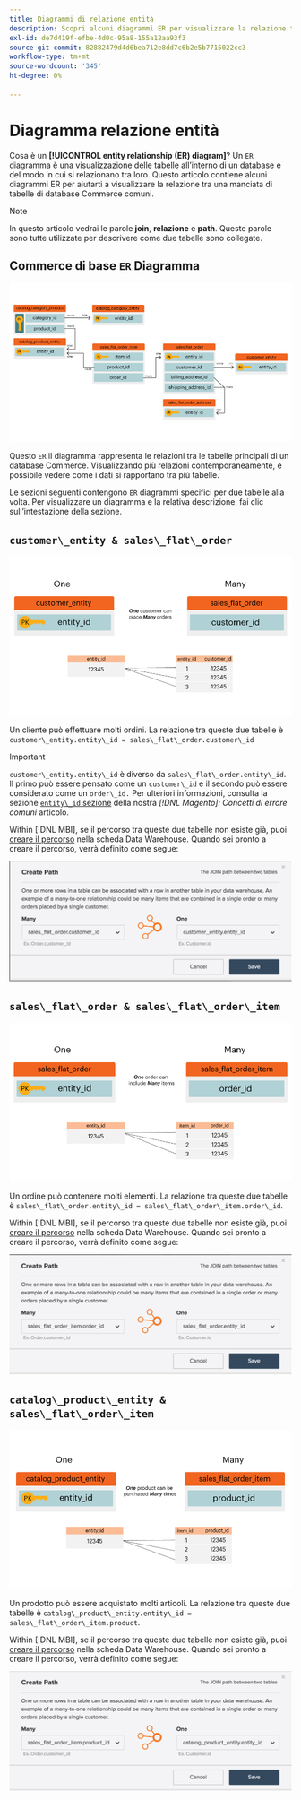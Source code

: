 ```yaml
---
title: Diagrammi di relazione entità
description: Scopri alcuni diagrammi ER per visualizzare la relazione tra una manciata di tabelle di database Commerce comuni.
exl-id: de7d419f-efbe-4d0c-95a8-155a12aa93f3
source-git-commit: 82882479d4d6bea712e8dd7c6b2e5b7715022cc3
workflow-type: tm+mt
source-wordcount: '345'
ht-degree: 0%

---
```


# Diagramma relazione entità

Cosa è un **[!UICONTROL entity relationship (ER) diagram]**? Un `ER` diagramma è una visualizzazione delle tabelle all’interno di un database e del modo in cui si relazionano tra loro. Questo articolo contiene alcuni diagrammi ER per aiutarti a visualizzare la relazione tra una manciata di tabelle di database Commerce comuni.

>[!NOTE]
>
>In questo articolo vedrai le parole **join**, **relazione** e **path**. Queste parole sono tutte utilizzate per descrivere come due tabelle sono collegate.

## Commerce di base `ER` Diagramma

![4_DB_Chart](../../assets/4_DB_Chart.png)

Questo `ER` il diagramma rappresenta le relazioni tra le tabelle principali di un database Commerce. Visualizzando più relazioni contemporaneamente, è possibile vedere come i dati si rapportano tra più tabelle.

Le sezioni seguenti contengono `ER` diagrammi specifici per due tabelle alla volta. Per visualizzare un diagramma e la relativa descrizione, fai clic sull’intestazione della sezione.

## `customer\_entity & sales\_flat\_order`

![Un cliente molti ordini](../../assets/2_OneCustomerManyOrders.png)

Un cliente può effettuare molti ordini. La relazione tra queste due tabelle è `customer\_entity.entity\_id = sales\_flat\_order.customer\_id`

>[!IMPORTANT]
>
>`customer\_entity.entity\_id` è diverso da `sales\_flat\_order.entity\_id`. Il primo può essere pensato come un `customer\_id` e il secondo può essere considerato come un `order\_id.` Per ulteriori informazioni, consulta la sezione [`entity\_id` sezione](https://support.magento.com/hc/en-us/articles/360016729951) della nostra _[!DNL Magento]: Concetti di errore comuni_ articolo.

Within [!DNL MBI], se il percorso tra queste due tabelle non esiste già, puoi [creare il percorso](../data-warehouse-mgr/create-paths-calc-columns.md) nella scheda Data Warehouse. Quando sei pronto a creare il percorso, verrà definito come segue:

![](../../assets/SFO___CE_path.png)

## `sales\_flat\_order & sales\_flat\_order\_item`

![1_OneOrderManyItems](../../assets/1_OneOrderManyItems.png)

Un ordine può contenere molti elementi. La relazione tra queste due tabelle è `sales\_flat\_order.entity\_id = sales\_flat\_order\_item.order\_id`.

Within [!DNL MBI], se il percorso tra queste due tabelle non esiste già, puoi [creare il percorso](../data-warehouse-mgr/create-paths-calc-columns.md) nella scheda Data Warehouse. Quando sei pronto a creare il percorso, verrà definito come segue:

![](../../assets/SFOI___SFO_path.png)

## `catalog\_product\_entity & sales\_flat\_order\_item`

![3_OneProductManyTimes](../../assets/3_OneProductManyTimes.png)

Un prodotto può essere acquistato molti articoli. La relazione tra queste due tabelle è `catalog\_product\_entity.entity\_id = sales\_flat\_order\_item.product`.

Within [!DNL MBI], se il percorso tra queste due tabelle non esiste già, puoi [creare il percorso](../data-warehouse-mgr/create-paths-calc-columns.md) nella scheda Data Warehouse. Quando sei pronto a creare il percorso, verrà definito come segue:

![](../../assets/SFOI___CPE_path.png)
